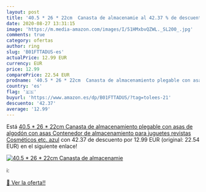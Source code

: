 ```yaml
---
layout: post
title: '40.5 * 26 * 22cm  Canasta de almacenamie al 42.37 % de descuento'
date: 2020-08-27 13:31:15
image: 'https://m.media-amazon.com/images/I/51HMxbvQZWL._SL200_.jpg'
comments: true
category: ofertas
author: ring
slug: 'B01FTTADUS-es'
actualPrice: 12.99 EUR
currency: EUR
price: 12.99
comparePrice: 22.54 EUR
prodname: '40.5 * 26 * 22cm  Canasta de almacenamiento plegable con asas de algodón con asas  Contenedor de almacenamiento para juguetes  revistas  Cosméticos  etc.  azul'
country: 'es'
flag: '🇪🇸'
buyurl: 'https://www.amazon.es/dp/B01FTTADUS/?tag=tolees-21'
descuento: '42.37'
average: '12.99'
---
```


Está [40.5 * 26 * 22cm  Canasta de almacenamiento plegable con asas de algodón con asas  Contenedor de almacenamiento para juguetes  revistas  Cosméticos  etc.  azul](https://www.amazon.es/dp/B01FTTADUS/?tag=tolees-21) con 42.37 de descuento por 12.99 EUR (original: 22.54 EUR) en el siguiente enlace!

[![40.5 * 26 * 22cm  Canasta de almacenamie](https://m.media-amazon.com/images/I/51HMxbvQZWL._SL200_.jpg)](https://www.amazon.es/dp/B01FTTADUS/?tag=tolees-21)

ℹ️:


[🛒 Ver la oferta!!](https://www.amazon.es/dp/B01FTTADUS/?tag=tolees-21)
